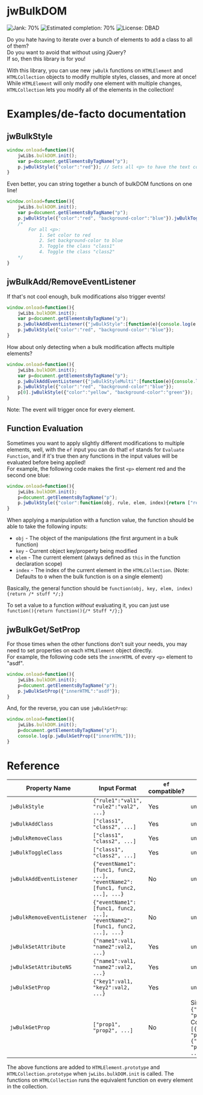# jwBulkDOM

![Jank: 70%](https://img.shields.io/badge/Jank-70%25-orange.svg) ![Estimated completion: 70%](https://img.shields.io/badge/Estimated%20completion-70%25-ece000.svg) ![License: DBAD](https://img.shields.io/badge/License-DBAD-green.svg)

Do you hate having to iterate over a bunch of elements to add a class to all of them?\
Do you want to avoid that without using jQuery?\
If so, then this library is for you!

With this library, you can use new `jwBulk` functions on `HTMLElement` and `HTMLCollection` objects to modify multiple styles, classes, and more at once!\
While `HTMLElement` will only modify one element with multiple changes, `HTMLCollection` lets you modify all of the elements in the collection!

# Examples/de-facto documentation
## jwBulkStyle

```JavaScript
window.onload=function(){
	jwLibs.bulkDOM.init();
	var p=document.getElementsByTagName("p");
	p.jwBulkStyle({"color":"red"}); // Sets all <p> to have the text color red.
}
```

Even better, you can string together a bunch of bulkDOM functions on one line!

```JavaScript
window.onload=function(){
	jwLibs.bulkDOM.init();
	var p=document.getElementsByTagName("p");
	p.jwBulkStyle({"color":"red", "background-color":"blue"}).jwBulkToggleClass(["class1", "class2"]);
	/*
		For all <p>:
			1. Set color to red
			2. Set background-color to blue
			3. Toggle the class "class1"
			4. Toggle the class "class2"
	*/
}
```

## jwBulkAdd/RemoveEventListener

If that's not cool enough, bulk modifications also trigger events!

```JavaScript
window.onload=function(){
	jwLibs.bulkDOM.init();
	var p=document.getElementsByTagName("p");
	p.jwBulkAddEventListener({"jwBulkStyle":[function(e){console.log(e.detail.rules)}]});
	p.jwBulkStyle({"color":"red", "background-color":"blue"});
}
```

How about only detecting when a bulk modification affects multiple elements?

```JavaScript
window.onload=function(){
	jwLibs.bulkDOM.init();
	var p=document.getElementsByTagName("p");
	p.jwBulkAddEventListener({"jwBulkStyleMulti":[function(e){console.log(e.detail.rules)}]});
	p.jwBulkStyle({"color":"red", "background-color":"blue"});
	p[0].jwBulkStyle({"color":"yellow", "background-color":"green"});
}
```
Note: The event will trigger once for every element.

## Function Evaluation
Sometimes you want to apply slightly different modifications to multiple elements, well, with the `ef` input you can do that! `ef` stands for `Evaluate Function`, and if it's true then any functions in the input values will be evaluated before being applied!\
For example, the following code makes the first `<p>` element red and the second one blue:
```JavaScript
window.onload=function(){
	jwLibs.bulkDOM.init();
	p=document.getElementsByTagName("p");
	p.jwBulkStyle({"color":function(obj, rule, elem, index){return ["red","blue"][index]}},true);
}
```
When applying a manipulation with a function value, the function should be able to take the following inputs:
* `obj` - The object of the manipulations (the first argument in a bulk function)
* `key` - Current object key/property being modified
* `elem` - The current element (always defined as `this` in the function declaration scope)
* `index` - The index of the current element in the `HTMLCollection`. (Note: Defaults to `0` when the bulk function is on a single element)

Basically, the general function should be `function(obj, key, elem, index){return /* stuff */;}`

To set a value to a function *without* evaluating it, you can just use `function(){return function(){/* Stuff */};}`
## jwBulkGet/SetProp

For those times when the other functions don't suit your needs, you may need to set properties on each `HTMLElement` object directly.\
For example, the following code sets the `innerHTML` of every `<p>` element to "asdf".
```JavaScript
window.onload=function(){
	jwLibs.bulkDOM.init();
	p=document.getElementsByTagName("p");
	p.jwBulkSetProp({"innerHTML":"asdf"});
}
```
And, for the reverse, you can use `jwBulkGetProp`:
```JavaScript
window.onload=function(){
	jwLibs.bulkDOM.init();
	p=document.getElementsByTagName("p");
	console.log(p.jwBulkGetProp(["innerHTML"]));
}
```
# Reference

| Property Name | Input Format | `ef` compatible? | Return Format 
|--|--|--|--|
| `jwBulkStyle` | `{"rule1":"val1", "rule2":"val2", ...}` | Yes | `undefined`
| `jwBulkAddClass` | `["class1", "class2", ...]` | Yes | `undefined`
| `jwBulkRemoveClass` | `["class1", "class2", ...]` | Yes | `undefined`
| `jwBulkToggleClass` | `["class1", "class2", ...]` | Yes | `undefined`
| `jwBulkAddEventListener` | `{"eventName1":[func1, func2, ...], "eventName2":[func1, func2, ...], ...}` | No | `undefined`
| `jwBulkRemoveEventListener` | `{"eventName1":[func1, func2, ...], "eventName2":[func1, func2, ...], ...}` | No | `undefined`
| `jwBulkSetAttribute` | `{"name1":val1, "name2":val2, ...}` | Yes | `undefined`
| `jwBulkSetAttributeNS` | `{"name1":val1, "name2":val2, ...}` | Yes | `undefined`
|`jwBulkSetProp` | `{"key1":val1, "key2":val2, ...}` | Yes | `undefined`
|`jwBulkGetProp` | `["prop1", "prop2", ...]` | No | Single: `{"prop1":"val1", "prop2":"val2"}`<br/>Collection: `[{"elem":HTMLElement, "props":{"prop1":val1, "prop2":val2, ...}}, ...]`

The above functions are added to `HTMLElement.prototype` and `HTMLCollection.prototype` when `jwLibs.bulkDOM.init` is called. The functions on `HTMLCollection` runs the equivalent function on every element in the collection.
